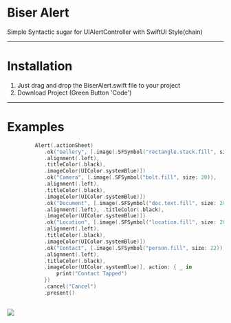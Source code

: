 # Biser Alert

Simple Syntactic sugar for UIAlertController with SwiftUI Style(chain)
 
____

# Installation

1. Just drag and drop the BiserAlert.swift file to your project
2. Download Project (Green Button 'Code')

____

# Examples

    
```swift
         Alert(.actionSheet)
            .ok("Gallery", [.image(.SFSymbol("rectangle.stack.fill", size: 18)), 
            .alignment(.left), 
            .titleColor(.black), 
            .imageColor(UIColor.systemBlue)])
            .ok("Camera", [.image(.SFSymbol("bolt.fill", size: 20)), 
            .alignment(.left), 
            .titleColor(.black), 
            .imageColor(UIColor.systemBlue)])
            .ok("Document", [.image(.SFSymbol("doc.text.fill", size: 20)), 
            .alignment(.left), .titleColor(.black), 
            .imageColor(UIColor.systemBlue)])
            .ok("Location", [.image(.SFSymbol("location.fill", size: 20)), 
            .alignment(.left), 
            .titleColor(.black), 
            .imageColor(UIColor.systemBlue)])
            .ok("Contact", [.image(.SFSymbol("person.fill", size: 22)), 
            .alignment(.left), 
            .titleColor(.black), 
            .imageColor(UIColor.systemBlue)], action: { _ in
                print("Contact Tapped")
            })
            .cancel("Cancel")
            .present()
             
```

![](https://github.com/dimabiserov/Alert/blob/master/BiserAlert/Assets.xcassets/scr1.jpg)

